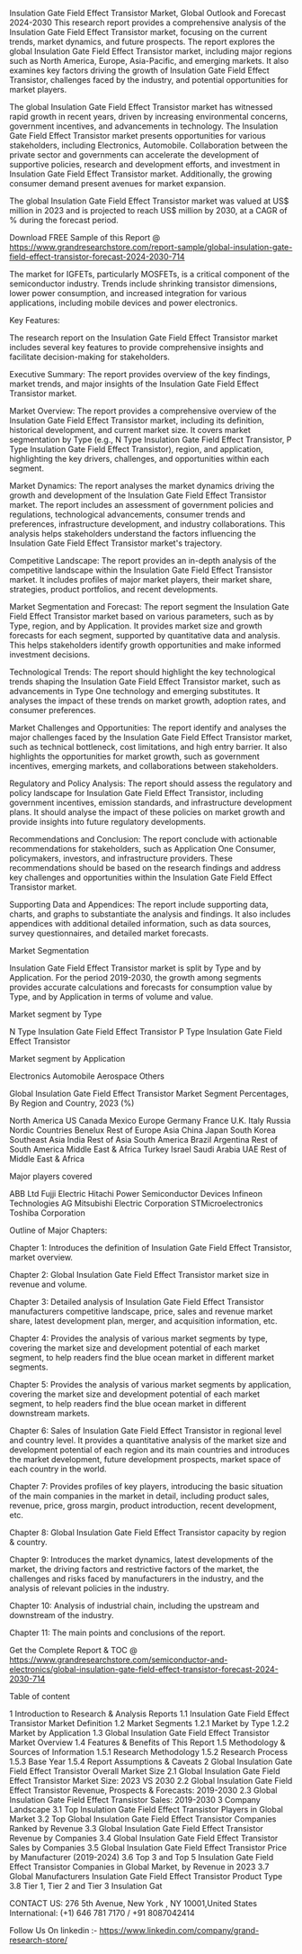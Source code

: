 Insulation Gate Field Effect Transistor Market, Global Outlook and Forecast 2024-2030
This research report provides a comprehensive analysis of the Insulation Gate Field Effect Transistor market, focusing on the current trends, market dynamics, and future prospects. The report explores the global Insulation Gate Field Effect Transistor market, including major regions such as North America, Europe, Asia-Pacific, and emerging markets. It also examines key factors driving the growth of Insulation Gate Field Effect Transistor, challenges faced by the industry, and potential opportunities for market players.

The global Insulation Gate Field Effect Transistor market has witnessed rapid growth in recent years, driven by increasing environmental concerns, government incentives, and advancements in technology. The Insulation Gate Field Effect Transistor market presents opportunities for various stakeholders, including Electronics, Automobile. Collaboration between the private sector and governments can accelerate the development of supportive policies, research and development efforts, and investment in Insulation Gate Field Effect Transistor market. Additionally, the growing consumer demand present avenues for market expansion.

The global Insulation Gate Field Effect Transistor market was valued at US$ million in 2023 and is projected to reach US$ million by 2030, at a CAGR of % during the forecast period.

Download FREE Sample of this Report @ https://www.grandresearchstore.com/report-sample/global-insulation-gate-field-effect-transistor-forecast-2024-2030-714


The market for IGFETs, particularly MOSFETs, is a critical component of the semiconductor industry. Trends include shrinking transistor dimensions, lower power consumption, and increased integration for various applications, including mobile devices and power electronics.

Key Features:

The research report on the Insulation Gate Field Effect Transistor market includes several key features to provide comprehensive insights and facilitate decision-making for stakeholders.

Executive Summary: The report provides overview of the key findings, market trends, and major insights of the Insulation Gate Field Effect Transistor market.

Market Overview: The report provides a comprehensive overview of the Insulation Gate Field Effect Transistor market, including its definition, historical development, and current market size. It covers market segmentation by Type (e.g., N Type Insulation Gate Field Effect Transistor, P Type Insulation Gate Field Effect Transistor), region, and application, highlighting the key drivers, challenges, and opportunities within each segment.

Market Dynamics: The report analyses the market dynamics driving the growth and development of the Insulation Gate Field Effect Transistor market. The report includes an assessment of government policies and regulations, technological advancements, consumer trends and preferences, infrastructure development, and industry collaborations. This analysis helps stakeholders understand the factors influencing the Insulation Gate Field Effect Transistor market's trajectory.

Competitive Landscape: The report provides an in-depth analysis of the competitive landscape within the Insulation Gate Field Effect Transistor market. It includes profiles of major market players, their market share, strategies, product portfolios, and recent developments.

Market Segmentation and Forecast: The report segment the Insulation Gate Field Effect Transistor market based on various parameters, such as by Type, region, and by Application. It provides market size and growth forecasts for each segment, supported by quantitative data and analysis. This helps stakeholders identify growth opportunities and make informed investment decisions.

Technological Trends: The report should highlight the key technological trends shaping the Insulation Gate Field Effect Transistor market, such as advancements in Type One technology and emerging substitutes. It analyses the impact of these trends on market growth, adoption rates, and consumer preferences.

Market Challenges and Opportunities: The report identify and analyses the major challenges faced by the Insulation Gate Field Effect Transistor market, such as technical bottleneck, cost limitations, and high entry barrier. It also highlights the opportunities for market growth, such as government incentives, emerging markets, and collaborations between stakeholders.

Regulatory and Policy Analysis: The report should assess the regulatory and policy landscape for Insulation Gate Field Effect Transistor, including government incentives, emission standards, and infrastructure development plans. It should analyse the impact of these policies on market growth and provide insights into future regulatory developments.

Recommendations and Conclusion: The report conclude with actionable recommendations for stakeholders, such as Application One Consumer, policymakers, investors, and infrastructure providers. These recommendations should be based on the research findings and address key challenges and opportunities within the Insulation Gate Field Effect Transistor market.

Supporting Data and Appendices: The report include supporting data, charts, and graphs to substantiate the analysis and findings. It also includes appendices with additional detailed information, such as data sources, survey questionnaires, and detailed market forecasts.

Market Segmentation

Insulation Gate Field Effect Transistor market is split by Type and by Application. For the period 2019-2030, the growth among segments provides accurate calculations and forecasts for consumption value by Type, and by Application in terms of volume and value.

Market segment by Type



N Type Insulation Gate Field Effect Transistor
P Type Insulation Gate Field Effect Transistor


Market segment by Application



Electronics
Automobile
Aerospace
Others


Global Insulation Gate Field Effect Transistor Market Segment Percentages, By Region and Country, 2023 (%)



North America
US
Canada
Mexico
Europe
Germany
France
U.K.
Italy
Russia
Nordic Countries
Benelux
Rest of Europe
Asia
China
Japan
South Korea
Southeast Asia
India
Rest of Asia
South America
Brazil
Argentina
Rest of South America
Middle East & Africa
Turkey
Israel
Saudi Arabia
UAE
Rest of Middle East & Africa


Major players covered



ABB Ltd
Fujji Electric
Hitachi Power Semiconductor Devices
Infineon Technologies AG
Mitsubishi Electric Corporation
STMicroelectronics
Toshiba Corporation


Outline of Major Chapters:

Chapter 1: Introduces the definition of Insulation Gate Field Effect Transistor, market overview.

Chapter 2: Global Insulation Gate Field Effect Transistor market size in revenue and volume.

Chapter 3: Detailed analysis of Insulation Gate Field Effect Transistor manufacturers competitive landscape, price, sales and revenue market share, latest development plan, merger, and acquisition information, etc.

Chapter 4: Provides the analysis of various market segments by type, covering the market size and development potential of each market segment, to help readers find the blue ocean market in different market segments.

Chapter 5: Provides the analysis of various market segments by application, covering the market size and development potential of each market segment, to help readers find the blue ocean market in different downstream markets.

Chapter 6: Sales of Insulation Gate Field Effect Transistor in regional level and country level. It provides a quantitative analysis of the market size and development potential of each region and its main countries and introduces the market development, future development prospects, market space of each country in the world.

Chapter 7: Provides profiles of key players, introducing the basic situation of the main companies in the market in detail, including product sales, revenue, price, gross margin, product introduction, recent development, etc.

Chapter 8: Global Insulation Gate Field Effect Transistor capacity by region & country.

Chapter 9: Introduces the market dynamics, latest developments of the market, the driving factors and restrictive factors of the market, the challenges and risks faced by manufacturers in the industry, and the analysis of relevant policies in the industry.

Chapter 10: Analysis of industrial chain, including the upstream and downstream of the industry.

Chapter 11: The main points and conclusions of the report.

Get the Complete Report & TOC @ https://www.grandresearchstore.com/semiconductor-and-electronics/global-insulation-gate-field-effect-transistor-forecast-2024-2030-714

Table of content

1 Introduction to Research & Analysis Reports
1.1 Insulation Gate Field Effect Transistor Market Definition
1.2 Market Segments
1.2.1 Market by Type
1.2.2 Market by Application
1.3 Global Insulation Gate Field Effect Transistor Market Overview
1.4 Features & Benefits of This Report
1.5 Methodology & Sources of Information
1.5.1 Research Methodology
1.5.2 Research Process
1.5.3 Base Year
1.5.4 Report Assumptions & Caveats
2 Global Insulation Gate Field Effect Transistor Overall Market Size
2.1 Global Insulation Gate Field Effect Transistor Market Size: 2023 VS 2030
2.2 Global Insulation Gate Field Effect Transistor Revenue, Prospects & Forecasts: 2019-2030
2.3 Global Insulation Gate Field Effect Transistor Sales: 2019-2030
3 Company Landscape
3.1 Top Insulation Gate Field Effect Transistor Players in Global Market
3.2 Top Global Insulation Gate Field Effect Transistor Companies Ranked by Revenue
3.3 Global Insulation Gate Field Effect Transistor Revenue by Companies
3.4 Global Insulation Gate Field Effect Transistor Sales by Companies
3.5 Global Insulation Gate Field Effect Transistor Price by Manufacturer (2019-2024)
3.6 Top 3 and Top 5 Insulation Gate Field Effect Transistor Companies in Global Market, by Revenue in 2023
3.7 Global Manufacturers Insulation Gate Field Effect Transistor Product Type
3.8 Tier 1, Tier 2 and Tier 3 Insulation Gat

CONTACT US:
276 5th Avenue, New York , NY 10001,United States
International: (+1) 646 781 7170 / +91 8087042414

Follow Us On linkedin :- https://www.linkedin.com/company/grand-research-store/




